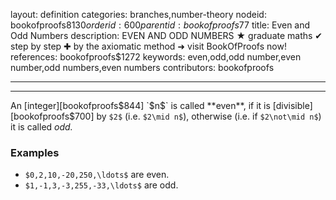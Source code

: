 layout: definition
categories: branches,number-theory
nodeid: bookofproofs$8130
orderid: 600
parentid: bookofproofs$77
title: Even and Odd Numbers
description: EVEN AND ODD NUMBERS ★ graduate maths ✔ step by step ✚ by the axiomatic method ➜ visit BookOfProofs now!
references: bookofproofs$1272
keywords: even,odd,odd number,even number,odd numbers,even numbers
contributors: bookofproofs

---


---

An [integer][bookofproofs$844] `$n$` is called **even**, if it is [divisible][bookofproofs$700] by `$2$` (i.e. `$2\mid n$`), otherwise (i.e. if `$2\not\mid n$`) it is called *odd.*

### Examples

* `$0,2,10,-20,250,\ldots$` are even.
* `$1,-1,3,-3,255,-33,\ldots$` are odd.

